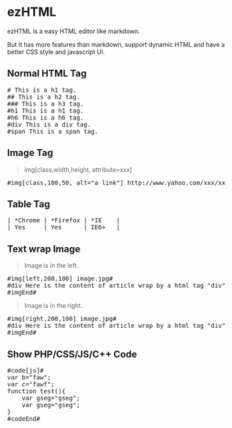 # ezHTML

ezHTML is a easy HTML editor like markdown.

But It has more features than markdown,  support dynamic HTML and have a better CSS style and javascript UI.

## Normal HTML Tag

<pre>
# This is a h1 tag.
## This is a h2 tag.
### This is a h3 tag.
#h1 This is a h1 tag.
#h6 This is a h6 tag.
#div This is a div tag.
#span This is a span tag.
</pre>

## Image Tag

> img[class,width,height, attribute=xxx]

<pre>
#img[class,100,50, alt="a link"] http://www.yahoo.com/xxx/xxx.jpg
</pre>

## Table Tag

<pre>
| *Chrome | *Firefox | *IE    |
| Yes     | Yes      | IE6+   |
</pre>

## Text wrap Image

> Image is in the left.

<pre>
#img[left,200,100] image.jpg#
#div Here is the content of article wrap by a html tag "div".
#imgEnd#
</pre>

> Image is in the right.

<pre>
#img[right,200,100] image.jpg#
#div Here is the content of article wrap by a html tag "div".
#imgEnd#
</pre>


## Show PHP/CSS/JS/C++ Code

<pre>
#code[js]#
var b="faw";
var c="fawf";
function test(){
    var gseg="gseg";
    var gseg="gseg";
}
#codeEnd#
</pre>

